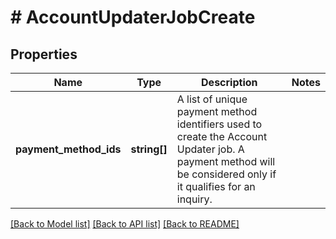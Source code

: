 # # AccountUpdaterJobCreate

## Properties

Name | Type | Description | Notes
------------ | ------------- | ------------- | -------------
**payment_method_ids** | **string[]** | A list of unique payment method identifiers used to create the Account Updater job. A payment method will be considered only if it qualifies for an inquiry. |

[[Back to Model list]](../../README.md#models) [[Back to API list]](../../README.md#endpoints) [[Back to README]](../../README.md)
